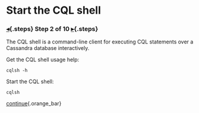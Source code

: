 <div class="top">

# Start the CQL shell
### [◂](command:katapod.loadPage?step1){.steps} Step 2 of 10 [▸](command:katapod.loadPage?step3){.steps}
</div>

The CQL shell is a command-line client for executing CQL statements over a Cassandra database interactively. 

Get the CQL shell usage help:
```
cqlsh -h
```

Start the CQL shell:
```
cqlsh
```

[continue](command:katapod.loadPage?step3){.orange_bar}